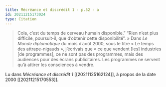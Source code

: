 ```yaml
---
title: Mécréance et discrédit 1 - p.52 - a
id: 20211215173024
type: Citation
---
```


> Cola, c’est du temps de cerveau humain disponible.” “Rien n’est plus difficile, poursuit-il, que d’obtenir cette disponibilité”. » Dans *Le Monde diplomatique* du mois d’août 2000, sous le titre « Le temps des attrape-nigauds », j’écrivais que « ce que vendent [les] industries [de programmes], ce ne sont pas des programmes, mais des audiences pour des écrans publicitaires. Les programmes ne servent qu’à attirer les consciences à vendre.

Lu dans *Mécréance et discrédit 1* [[20211125162124]], à propos de la date 2000 [[20211215170553]].